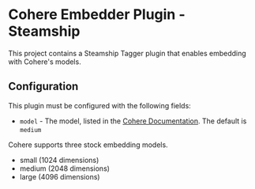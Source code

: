 # Cohere Embedder Plugin - Steamship

This project contains a Steamship Tagger plugin that enables embedding with Cohere's models.

## Configuration

This plugin must be configured with the following fields:

* `model` - The model, listed in the [Cohere Documentation](https://docs.cohere.ai/reference/embed). The default is `medium`

Cohere supports three stock embedding models.

* small (1024 dimensions)
* medium (2048 dimensions)
* large (4096 dimensions)


